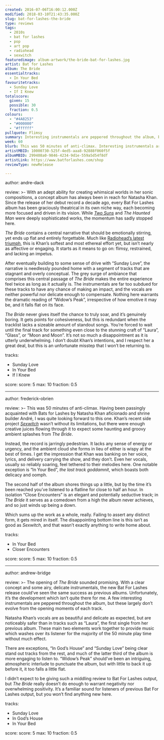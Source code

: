 ```yaml
---
created: 2016-07-06T16:00:12.000Z
modified: 2018-03-10T21:43:35.000Z
slug: bat-for-lashes-the-bride
type: reviews
tags:
  - 2010s
  - bat for lashes
  - pop
  - art pop
  - radiohead
  - sexwitch
featuredimage: album-artwork/the-bride-bat-for-lashes.jpg
artist: Bat for Lashes
album: The Bride
essentialtracks:
  - In Your Bed
favouritetracks:
  - Sunday Love
  - If I Knew
totalscore:
  given: 15
  possible: 30
  fraction: 0.5
colours:
  - "#4A8253"
  - "#000000"
  - "#ffffff"
pullquote: Flimsy
summary: Interesting instrumentals are peppered throughout the album, but these largely don't evolve from the opening moments of each track. Natasha Khan's vocals are as beautiful and delicate as expected, but are noticeably safer than in tracks such as "Laura".
week: 60
blurb: This was 50 minutes of anti-climax. Interesting instrumentals are peppered throughout, but they mostly fail to evolve from the opening moments of each track.
artistMBID: 10000730-525f-4ed5-aaa8-92888f060f5f
albumMBID: 299408a0-9846-4234-9d1e-559a5d54f8df
artistLink: https://www.batforlashes.com/shop
reviewType: newRelease

---
```

author: andre-dack

review: >-
  With an adept ability for creating whimsical worlds in her sonic compositions, a concept album has always been in reach for Natasha Khan. Since the release of her debut record a decade ago, every Bat For Lashes album has been graciously theatrical in its own niche way, each becoming more focused and driven in its vision. While [*Two Suns*](/reviews/bat-for-lashes-two-suns/) and *The Haunted Man* were deeply sophisticated works, the momentum has sadly stopped here. 
  
  *The Bride* contains a central narrative that should be emotionally stirring, yet ends up flat and entirely forgettable. Much like [Radiohead’s latest triumph](/reviews/radiohead-a-moon-shaped-pool/), this is Khan’s softest and most ethereal effort yet, but isn’t nearly as affective or engaging. It starts as it means to go on: flimsy, restrained, and lacking an impetus. 
  
  After eventually building to some sense of drive with “Sunday Love”, the narrative is needlessly pounded home with a segment of tracks that are stagnant and overly conceptual. The grey surge of ambiance that comprises this central passage of *The Bride* makes the entire experience feel twice as long as it actually is. The instrumentals are far too subdued for these tracks to have any chance of making an impact, and the vocals are neither powerful nor delicate enough to compensate. Nothing here warrants the dramatic reading of “Widow’s Peak”, irrespective of how emotive it may be, and it falls flat on its face. 
  
  *The Bride* never gives itself the chance to truly soar, and it’s genuinely boring. It gets points for cohesiveness, but this is redundant when the tracklist lacks a sizeable amount of standout songs. You’re forced to wait until the final track for something even close to the stunning craft of “Laura”, “Glass”, or “Moon and Moon”. It’s not so much a disappointment as it is utterly underwhelming. I don’t doubt Khan’s intentions, and I respect her a great deal, but this is an unfortunate misstep that I won’t be returning to.

tracks:
  - Sunday Love
  - ­In Your Bed
  - ­If I Knew

score:
  score: 5
  max: 10
  fraction: 0.5

---
author: frederick-obrien

review: >-
  This was 50 minutes of anti-climax. Having been passingly acquainted with Bats for Lashes by Natasha Khan aficionado and shrine builder André, I was quite looking forward to this one. Khan’s recent side project [*Sexwitch*](/reviews/sexwitch-sexwitch/) wasn’t without its limitations, but there were enough creative juices flowing through it to expect some haunting and groovy ambient splashes from *The Bride*. 
  
  Instead, the record is jarringly pedestrian. It lacks any sense of energy or urgency, and the ambient cloud she forms in lieu of either is wispy at the best of times. I get the impression that Khan was banking on her voice, lyrics, and delivery carrying the show, and they don’t. Even her vocals, usually so reliably soaring, feel tethered to their melodies here. One notable exception is “In Your Bed”, *the last track goddamnit*, which boasts both delicacy and oomph. 
  
  The second half of the album shores things up a little, but by the time it’s been reached you’ve listened to a flatline for close to half an hour. In isolation “Close Encounters” is an elegant and potentially seductive track; in *The Bride* it serves as a comedown from a high the album never achieves, and so just winds up being a down. 
  
  Which sums up the work as a whole, really. Failing to assert any distinct form, it gets mired in itself. The disappointing bottom line is this isn’t as good as *Sexwitch*, and that wasn’t exactly anything to write home about.

tracks:
  - In Your Bed
  - ­Closer Encounters

score:
  score: 5
  max: 10
  fraction: 0.5

---
author: andrew-bridge

review: >-
  The opening of *The Bride* sounded promising. With a clear concept and some airy, delicate instrumentals, the new Bat For Lashes release could’ve seen the same success as previous albums. Unfortunately, it’s the development which isn’t quite there for me. A few interesting instrumentals are peppered throughout the album, but these largely don’t evolve from the opening moments of each track. 
  
  Natasha Khan’s vocals are as beautiful and delicate as expected, but are noticeably safer than in tracks such as “Laura”, the first single from her previous album. These main two elements work together to provide music which washes over its listener for the majority of the 50 minute play time without much effect. 
  
  There are exceptions, “In God’s House” and “Sunday Love” being clear stand out tracks from the rest, and much of the latter third of the album is more engaging to listen to. “Widow’s Peak” should’ve been an intriguing, atmospheric interlude to punctuate the album, but with little to back it up before it, it too falls a little flat. 
  
  I didn’t expect to be giving such a middling review to Bat For Lashes output, but *The Bride* really doesn’t do enough to warrant negativity nor overwhelming positivity. It’s a familiar sound for listeners of previous Bat For Lashes output, but you won’t find anything new here.

tracks:
  - Sunday Love
  - ­In God’s House
  - ­In Your Bed
  
score:
  score: 5
  max: 10
  fraction: 0.5
